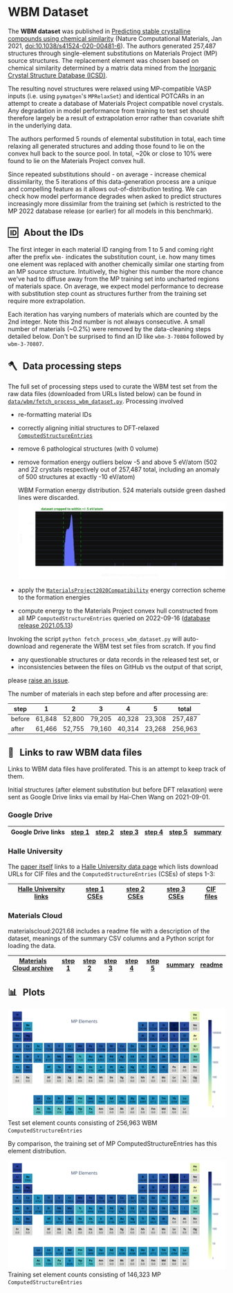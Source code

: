 # WBM Dataset

The **WBM dataset** was published in [Predicting stable crystalline compounds using chemical similarity][wbm paper] (Nature Computational Materials, Jan 2021, [doi:10.1038/s41524-020-00481-6](http://doi.org/10.1038/s41524-020-00481-6)). The authors generated 257,487 structures through single-element substitutions on Materials Project (MP) source structures. The replacement element was chosen based on chemical similarity determined by a matrix data mined from the [Inorganic Crystal Structure Database (ICSD)](https://icsd.products.fiz-karlsruhe.de).

The resulting novel structures were relaxed using MP-compatible VASP inputs (i.e. using `pymatgen`'s `MPRelaxSet`) and identical POTCARs in an attempt to create a database of Materials Project compatible novel crystals. Any degradation in model performance from training to test set should therefore largely be a result of extrapolation error rather than covariate shift in the underlying data.

The authors performed 5 rounds of elemental substitution in total, each time relaxing all generated structures and adding those found to lie on the convex hull back to the source pool. In total, ~20k or close to 10% were found to lie on the Materials Project convex hull.

Since repeated substitutions should - on average - increase chemical dissimilarity, the 5 iterations of this data-generation process are a unique and compelling feature as it allows out-of-distribution testing. We can check how model performance degrades when asked to predict structures increasingly more dissimilar from the training set (which is restricted to the MP 2022 database release (or earlier) for all models in this benchmark).

## 🆔 &thinsp; About the IDs

The first integer in each material ID ranging from 1 to 5 and coming right after the prefix `wbm-` indicates the substitution count, i.e. how many times one element was replaced with another chemically similar one starting from an MP source structure. Intuitively, the higher this number the more chance we've had to diffuse away from the MP training set into uncharted regions of materials space. On average, we expect model performance to decrease with substitution step count as structures further from the training set require more extrapolation.

Each iteration has varying numbers of materials which are counted by the 2nd integer. Note this 2nd number is not always consecutive. A small number of materials (~0.2%) were removed by the data-cleaning steps detailed below. Don't be surprised to find an ID like `wbm-3-70804` followed by `wbm-3-70807`.

## 🪓 &thinsp; Data processing steps

The full set of processing steps used to curate the WBM test set from the raw data files (downloaded from URLs listed below) can be found in [`data/wbm/fetch_process_wbm_dataset.py`](https://github.com/janosh/matbench-discovery/blob/site/data/wbm/fetch_process_wbm_dataset.py). Processing involved

- re-formatting material IDs
- correctly aligning initial structures to DFT-relaxed [`ComputedStructureEntries`](https://pymatgen.org/pymatgen.entries.computed_entries.html#pymatgen.entries.computed_entries.ComputedStructureEntry)
- remove 6 pathological structures (with 0 volume)
- remove formation energy outliers below -5 and above 5 eV/atom (502 and 22 crystals respectively out of 257,487 total, including an anomaly of 500 structures at exactly -10 eV/atom)

  <caption>WBM Formation energy distribution. 524 materials outside green dashed lines were discarded.</caption>
  <slot name="hist-e-form-per-atom">
    <img src="./2022-12-07-hist-e-form-per-atom.svg" alt="WBM formation energy histogram indicating outlier cutoffs">
  </slot>

- apply the [`MaterialsProject2020Compatibility`](https://pymatgen.org/pymatgen.entries.compatibility.html#pymatgen.entries.compatibility.MaterialsProject2020Compatibility) energy correction scheme to the formation energies
- compute energy to the Materials Project convex hull constructed from all MP `ComputedStructureEntries` queried on 2022-09-16 ([database release 2021.05.13](https://docs.materialsproject.org/changes/database-versions#v2021.05.13))

Invoking the script `python fetch_process_wbm_dataset.py` will auto-download and regenerate the WBM test set files from scratch. If you find

- any questionable structures or data records in the released test set, or
- inconsistencies between the files on GitHub vs the output of that script,

please [raise an issue](https://github.com/janosh/matbench-discovery/issues).

The number of materials in each step before and after processing are:

| step   | 1      | 2      | 3      | 4      | 5      | total   |
| ------ | ------ | ------ | ------ | ------ | ------ | ------- |
| before | 61,848 | 52,800 | 79,205 | 40,328 | 23,308 | 257,487 |
| after  | 61,466 | 52,755 | 79,160 | 40,314 | 23,268 | 256,963 |

## 🔗 &thinsp; Links to raw WBM data files

Links to WBM data files have proliferated. This is an attempt to keep track of them.

Initial structures (after element substitution but before DFT relaxation) were sent as Google Drive links via email by Hai-Chen Wang on 2021-09-01.

### Google Drive

| Google Drive links | [step 1](https://drive.google.com/file/d/1ZUgtYwrfZn_P8bULWRtTXepyAxHVxS5C) | [step 2](https://drive.google.com/file/d/1-3uu2AcARJxH7GReteGVASZTuttFGiW_) | [step 3](https://drive.google.com/file/d/1hc5BvDiFfTu_tc5F8m7ONSw2OgL9vN6o) | [step 4](https://drive.google.com/file/d/1aMYxG5YJUgMHpbWmHpzL4hRfmP26UQqh) | [step 5](https://drive.google.com/file/d/17kQt2r78ReWle4PhEIOXG7w7BFdezGM1) | [summary](https://drive.google.com/file/d/1639IFUG7poaDE2uB6aISUOi65ooBwCIg) |
| ------------------ | --------------------------------------------------------------------------- | --------------------------------------------------------------------------- | --------------------------------------------------------------------------- | --------------------------------------------------------------------------- | --------------------------------------------------------------------------- | ---------------------------------------------------------------------------- |

### Halle University

The [paper itself][wbm paper] links to a [Halle University data page](https://tddft.org/bmg/data.php) which lists download URLs for CIF files and the `ComputedStructureEntries` (CSEs) of steps 1-3:

| [Halle University links](https://tddft.org/bmg/data.php) | [step 1 CSEs](https://tddft.org/bmg/files/data/substitutions_000.json.bz2) | [step 2 CSEs](https://tddft.org/bmg/files/data/substitutions_001.json.bz2) | [step 3 CSEs](https://tddft.org/bmg/files/data/substitutions_002.json.bz2) | [CIF files](https://tddft.org/bmg/files/data/similarity-cifs.tar.gz) |
| -------------------------------------------------------- | -------------------------------------------------------------------------- | -------------------------------------------------------------------------- | -------------------------------------------------------------------------- | -------------------------------------------------------------------- |

### Materials Cloud

materialscloud:2021.68 includes a readme file with a description of the dataset, meanings of the summary CSV columns and a Python script for loading the data.

| [Materials Cloud archive](https://archive.materialscloud.org/record/2021.68) | [step 1](https://archive.materialscloud.org/record/file?record_id=840&filename=step_1.json.bz2) | [step 2](https://archive.materialscloud.org/record/file?record_id=840&filename=step_2.json.bz2) | [step 3](https://archive.materialscloud.org/record/file?record_id=840&filename=step_3.json.bz2) | [step 4](https://archive.materialscloud.org/record/file?record_id=840&filename=step_4.json.bz2) | [step 5](https://archive.materialscloud.org/record/file?record_id=840&filename=step_5.json.bz2) | [summary](https://archive.materialscloud.org/record/file?record_id=840&filename=summary.txt.bz2) | [readme](https://archive.materialscloud.org/record/file?record_id=840&filename=README.txt) |
| ---------------------------------------------------------------------------- | ----------------------------------------------------------------------------------------------- | ----------------------------------------------------------------------------------------------- | ----------------------------------------------------------------------------------------------- | ----------------------------------------------------------------------------------------------- | ----------------------------------------------------------------------------------------------- | ------------------------------------------------------------------------------------------------ | ------------------------------------------------------------------------------------------ |

[wbm paper]: https://nature.com/articles/s41524-020-00481-6

## 📊 &thinsp; Plots

<slot name="wbm-elements-heatmap">
  <img src="./2023-01-08-wbm-elements.svg" alt="Periodic table log heatmap of WBM elements">
</slot>
<caption>Test set element counts consisting of 256,963 WBM <code>ComputedStructureEntries</code></caption>

By comparison, the training set of MP ComputedStructureEntries has this element distribution.

<slot name="mp-elements-heatmap">
  <img src="./2023-01-08-mp-elements.svg" alt="Periodic table log heatmap of MP elements">
</slot>
<caption>Training set element counts consisting of 146,323 MP <code>ComputedStructureEntries</code></caption>
